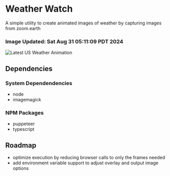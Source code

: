 # Weather Watch

A simple utility to create animated images of weather by capturing images from zoom.earth

### Image Updated: Sat Aug 31 05:11:09 PDT 2024

![Latest US Weather Animation](animations/2024-08-31.webp)

## Dependencies
### System Dependendencies
* node
* imagemagick
### NPM Packages
* puppeteer
* typescript

## Roadmap
* optimize execution by reducing browser calls to only the frames needed
* add environment variable support to adjust overlay and output image options
